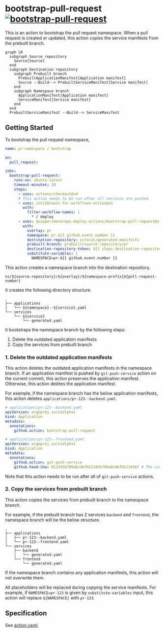 # bootstrap-pull-request [![bootstrap-pull-request](https://github.com/quipper/monorepo-deploy-actions/actions/workflows/bootstrap-pull-request.yaml/badge.svg)](https://github.com/quipper/monorepo-deploy-actions/actions/workflows/bootstrap-pull-request.yaml)

This is an action to bootstrap the pull request namespace.
When a pull request is created or updated, this action copies the service manifests from the prebuilt branch.

```mermaid
graph LR
  subgraph Source repository
    Source[Source]
  end
  subgraph Destination repository
    subgraph Prebuilt branch
      PrebuiltApplicationManifest[Application manifest]
      Source --Build--> PrebuiltServiceManifest[Service manifest]
    end
    subgraph Namespace branch
      ApplicationManifest[Application manifest]
      ServiceManifest[Service manifest]
    end
  end
  PrebuiltServiceManifest --Build--> ServiceManifest
```

## Getting Started

To bootstrap the pull request namespace,

```yaml
name: pr-namespace / bootstrap

on:
  pull_request:

jobs:
  bootstrap-pull-request:
    runs-on: ubuntu-latest
    timeout-minutes: 10
    steps:
      - uses: actions/checkout@v4
      # This action needs to be run after all services are pushed.
      - uses: int128/wait-for-workflows-action@v1
        with:
          filter-workflow-names: |
            * / deploy
      - uses: quipper/monorepo-deploy-actions/bootstrap-pull-request@v1
        with:
          overlay: pr
          namespace: pr-${{ github.event.number }}
          destination-repository: octocat/generated-manifests
          prebuilt-branch: prebuilt/source-repository/pr
          destination-repository-token: ${{ steps.destination-repository-github-app.outputs.token }}
          substitute-variables: |
            NAMESPACE=pr-${{ github.event.number }}
```

This action creates a namespace branch into the destination repository.

```
ns/${source-repository}/${overlay}/${namespace-prefix}${pull-request-number}
```

It creates the following directory structure.

```
.
├── applications
|   └── ${namespace}--${service}.yaml
└── services
    └── ${service}
        └── generated.yaml
```

It bootstraps the namespace branch by the following steps:

1. Delete the outdated application manifests
2. Copy the services from prebuilt branch

### 1. Delete the outdated application manifests

This action deletes the outdated application manifests in the namespace branch.
If an application manifest is pushed by `git-push-service` action on the current commit, this action preserves the application manifest.
Otherwise, this action deletes the application manifest.

For example, if the namespace branch has the below application manifests,
this action deletes `applications/pr-123--backend.yaml`.

```yaml
# applications/pr-123--backend.yaml
apiVersion: argoproj.io/v1alpha1
kind: Application
metadata:
  annotations:
    github.action: bootstrap-pull-request
```

```yaml
# applications/pr-123--frontend.yaml
apiVersion: argoproj.io/v1alpha1
kind: Application
metadata:
  annotations:
    github.action: git-push-service
    github.head-sha: 0123456789abcdef0123456789abcdef01234567 # The current commit
```

Note that this action needs to be run after all of `git-push-service` actions.

### 2. Copy the services from prebuilt branch

This action copies the services from prebuilt branch to the namespace branch.

For example, if the prebuilt branch has 2 services `backend` and `frontend`,
the namespace branch will be the below structure.

```
.
├── applications
|   ├── pr-123--backend.yaml
|   └── pr-123--frontend.yaml
└── services
    ├── backend
    |   └── generated.yaml
    └── frontend
        └── generated.yaml
```

If the namespace branch contains any application manifests, this action will not overwrite them.

All placeholders will be replaced during copying the service manifests.
For example, if `NAMESPACE=pr-123` is given by `substitute-variables` input,
this action will replace `${NAMESPACE}` with `pr-123`.

## Specification

See [action.yaml](action.yaml).
